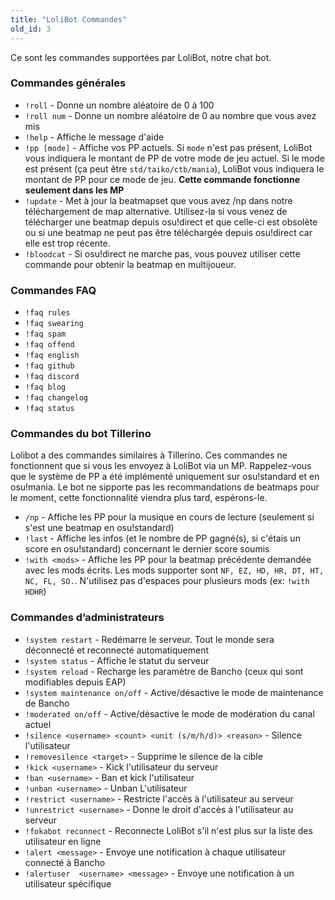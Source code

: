 ```yaml
---
title: "LoliBot Commandes"
old_id: 3
---
```

Ce sont les commandes supportées par LoliBot, notre chat bot.  

### Commandes générales
- `!roll` - Donne un nombre aléatoire de 0 à 100  
- `!roll num` - Donne un nombre aléatoire de 0 au nombre que vous avez mis 
- `!help` - Affiche le message d'aide
- `!pp [mode]` - Affiche vos PP actuels. Si `mode` n'est pas présent, LoliBot vous indiquera le montant de PP de votre mode de jeu actuel. Si le mode est présent (ça peut être `std/taiko/ctb/mania`), LoliBot vous indiquera le montant de PP pour ce mode de jeu. **Cette commande fonctionne seulement dans les MP**
- `!update` - Met à jour la beatmapset que vous avez /np dans notre téléchargement de map alternative.  Utilisez-la si vous venez de télécharger une beatmap depuis osu!direct et que celle-ci est obsolète ou si une beatmap ne peut pas être téléchargée depuis osu!direct car elle est trop récente.
- `!bloodcat` - Si osu!direct ne marche pas, vous pouvez utiliser cette commande pour obtenir la beatmap en multijoueur.

### Commandes FAQ
- `!faq rules`  
- `!faq swearing`  
- `!faq spam`  
- `!faq offend`  
- `!faq english`  
- `!faq github`  
- `!faq discord`  
- `!faq blog`  
- `!faq changelog`  
- `!faq status`  

### Commandes du bot Tillerino
Lolibot a des commandes similaires à Tillerino. Ces commandes ne fonctionnent que si vous les envoyez à LoliBot via un MP. Rappelez-vous que le système de PP a été implémenté uniquement sur osu!standard et en osu!mania. Le bot ne sipporte pas les recommandations de beatmaps pour le moment, cette fonctionnalité viendra plus tard, espérons-le.

- `/np` - Affiche les PP pour la musique en cours de lecture (seulement si s'est une beatmap en osu!standard)
- `!last` - Affiche les infos (et le nombre de PP gagné(s), si c'étais un score en osu!standard) concernant le dernier score soumis
- `!with <mods>` -  Affiche les PP pour la beatmap précédente demandée avec les mods écrits. Les mods supporter sont `NF, EZ, HD, HR, DT, HT, NC, FL, SO.`. N'utilisez pas d'espaces pour plusieurs mods (ex: `!with HDHR`)

### Commandes d’administrateurs
- `!system restart` - Redémarre le serveur. Tout le monde sera déconnecté et reconnecté automatiquement  
- `!system status` - Affiche le statut du serveur  
- `!system reload` - Recharge les paramètre de Bancho (ceux qui sont modifiables depuis EAP)  
- `!system maintenance on/off` - Active/désactive le mode de maintenance de Bancho
- `!moderated on/off` - Active/désactive le mode de modération du canal actuel 
- `!silence <username> <count> <unit (s/m/h/d)> <reason>` - Silence l'utilisateur  
- `!removesilence <target>` - Supprime le silence de la cible   
- `!kick <username>` - Kick l'utilisateur du serveur
- `!ban <username>` - Ban et kick l'utilisateur 
- `!unban <username>` - Unban L'utilisateur  
- `!restrict <username>` - Restricte l'accès à l'utilisateur au serveur 
- `!unrestrict <username>` - Donne le droit d'accès à l'utilisateur au serveur  
- `!fokabot reconnect` - Reconnecte LoliBot s'il n'est plus sur la liste des utilisateur en ligne
- `!alert <message>` - Envoye une notification à chaque utilisateur connecté à Bancho  
- `!alertuser  <username> <message>` - Envoye une notification à un utilisateur spécifique
